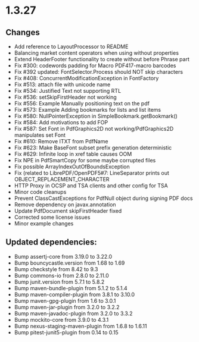 # 1.3.27

## Changes

- Add reference to LayoutProcessor to README
- Balancing market content operators when using without properties
- Extend HeaderFooter functionality to create without before Phrase part
- Fix #300: codewords padding for Macro PDF417-macro barcodes
- Fix #392 updated: FontSelector.Process should NOT skip characters
- Fix #408: ConcurrentModificationException in FontFactory
- Fix #513: attach file with unicode name
- Fix #534: Justified Text not supporting RTL
- Fix #536: setSkipFirstHeader not working
- Fix #556: Example Manually positioning text on the pdf
- Fix #573: Example Adding bookmarks for lists and list items
- Fix #580: NullPointerException in SimpleBookmark.getBookmark()
- Fix #584: Add motivations to add FOP
- Fix #587: Set Font in PdfGraphics2D not working/PdfGraphics2D manipulates set Font
- Fix #610: Remove ITXT from PdfName
- Fix #623: Make BaseFont subset prefix generation deterministic
- Fix #629: Infinite loop in xref table causes OOM
- Fix NPE in PdfSmartCopy for some maybe corrupted files
- Fix possible ArrayIndexOutOfBoundsException
- Fix (related to LibrePDF/OpenPDF5#7: LineSeparator prints out OBJECT_REPLACEMENT_CHARACTER
- HTTP Proxy in OCSP and TSA clients and other config for TSA
- Minor code cleanups
- Prevent ClassCastExceptions for PdfNull object during signing PDF docs
- Remove dependency on javax.annotation
- Update PdfDocument skipFirstHeader fixed
- Corrected some license issues
- Minor example changes

## Updated dependencies:

- Bump assertj-core from 3.19.0 to 3.22.0
- Bump bouncycastle.version from 1.68 to 1.69
- Bump checkstyle from 8.42 to 9.3
- Bump commons-io from 2.8.0 to 2.11.0
- Bump junit.version from 5.7.1 to 5.8.2
- Bump maven-bundle-plugin from 5.1.2 to 5.1.4
- Bump maven-compiler-plugin from 3.8.1 to 3.10.0
- Bump maven-gpg-plugin from 1.6 to 3.0.1
- Bump maven-jar-plugin from 3.2.0 to 3.2.2
- Bump maven-javadoc-plugin from 3.2.0 to 3.3.2
- Bump mockito-core from 3.9.0 to 4.3.1
- Bump nexus-staging-maven-plugin from 1.6.8 to 1.6.11
- Bump pitest-junit5-plugin from 0.14 to 0.15
